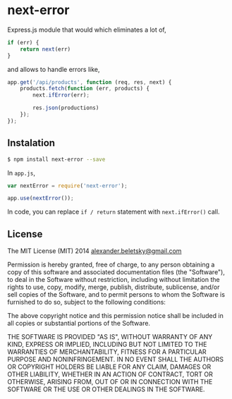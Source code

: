 # next-error

Express.js module that would which eliminates a lot of,

```js
if (err) {
	return next(err)
}
```

and allows to handle errors like,

```js
app.get('/api/products', function (req, res, next) {
	products.fetch(function (err, products) {
		next.ifError(err);

		res.json(productions)
	});
});
```

## Instalation

```bash
$ npm install next-error --save
```

In `app.js`,

```js
var nextError = require('next-error');

app.use(nextError());
```

In code, you can replace `if / return` statement with `next.ifError()` call.

## License

The MIT License (MIT) 2014 alexander.beletsky@gmail.com

Permission is hereby granted, free of charge, to any person obtaining a copy of
this software and associated documentation files (the "Software"), to deal in
the Software without restriction, including without limitation the rights to
use, copy, modify, merge, publish, distribute, sublicense, and/or sell copies of
the Software, and to permit persons to whom the Software is furnished to do so,
subject to the following conditions:

The above copyright notice and this permission notice shall be included in all
copies or substantial portions of the Software.

THE SOFTWARE IS PROVIDED "AS IS", WITHOUT WARRANTY OF ANY KIND, EXPRESS OR
IMPLIED, INCLUDING BUT NOT LIMITED TO THE WARRANTIES OF MERCHANTABILITY,
FITNESS FOR A PARTICULAR PURPOSE AND NONINFRINGEMENT. IN NO EVENT SHALL THE
AUTHORS OR COPYRIGHT HOLDERS BE LIABLE FOR ANY CLAIM, DAMAGES OR OTHER
LIABILITY, WHETHER IN AN ACTION OF CONTRACT, TORT OR OTHERWISE, ARISING FROM,
OUT OF OR IN CONNECTION WITH THE SOFTWARE OR THE USE OR OTHER DEALINGS IN THE
SOFTWARE.
